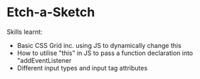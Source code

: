 # Etch-a-Sketch

Skills learnt:
- Basic CSS Grid inc. using JS to dynamically change this
- How to utilise "this" in JS to pass a function declaration into "addEventListener
- Different input types and input tag attributes
